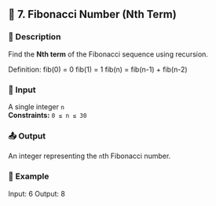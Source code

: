 ## 📘 7. Fibonacci Number (Nth Term)

### 📝 Description
Find the **Nth term** of the Fibonacci sequence using recursion.

Definition:
fib(0) = 0
fib(1) = 1
fib(n) = fib(n-1) + fib(n-2)

### 🔢 Input
A single integer `n`  
**Constraints:** `0 ≤ n ≤ 30`

### 📤 Output
An integer representing the `n`th Fibonacci number.

### 📌 Example
Input: 6
Output: 8
